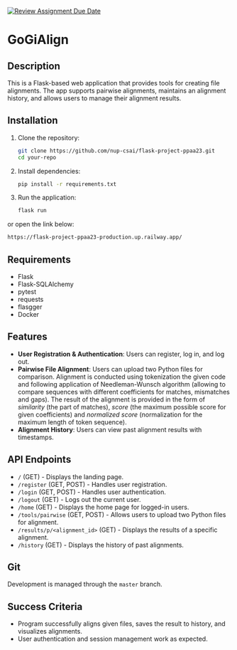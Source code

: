 [![Review Assignment Due Date](https://classroom.github.com/assets/deadline-readme-button-22041afd0340ce965d47ae6ef1cefeee28c7c493a6346c4f15d667ab976d596c.svg)](https://classroom.github.com/a/A0dLY9j1)

# GoGiAlign

## Description
This is a Flask-based web application that provides tools for creating file alignments. The app supports pairwise alignments, maintains an alignment history, and allows users to manage their alignment results.

## Installation

1. Clone the repository:
   ```bash
   git clone https://github.com/nup-csai/flask-project-ppaa23.git
   cd your-repo
   ```

2. Install dependencies:
   ```bash
   pip install -r requirements.txt
   ```

3. Run the application:
   ```bash
   flask run
   ```
or open the link below:
   ```bash
   https://flask-project-ppaa23-production.up.railway.app/
   ```

## Requirements
- Flask
- Flask-SQLAlchemy
- pytest
- requests
- flasgger
- Docker

## Features
- **User Registration & Authentication**: Users can register, log in, and log out.
- **Pairwise File Alignment**: Users can upload two Python files for comparison. Alignment is conducted using tokenization the given code and following application of Needleman-Wunsch algorithm (allowing to compare sequences with different coefficients for matches, mismatches and gaps). The result of the alignment is provided in the form of *similarity* (the part of matches), *score* (the maximum possible score for given coefficients) and *normalized score* (normalization for the maximum length of token sequence).
- **Alignment History**: Users can view past alignment results with timestamps.

## API Endpoints
- `/` (GET) - Displays the landing page.
- `/register` (GET, POST) - Handles user registration.
- `/login` (GET, POST) - Handles user authentication.
- `/logout` (GET) - Logs out the current user.
- `/home` (GET) - Displays the home page for logged-in users.
- `/tools/pairwise` (GET, POST) - Allows users to upload two Python files for alignment.
- `/results/p/<alignment_id>` (GET) - Displays the results of a specific alignment.
- `/history` (GET) - Displays the history of past alignments.

## Git
Development is managed through the `master` branch.

## Success Criteria
- Program successfully aligns given files, saves the result to history, and visualizes alignments.
- User authentication and session management work as expected.

